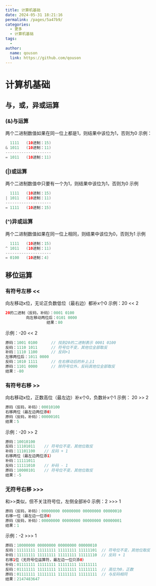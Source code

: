 ```yaml
---
title: 计算机基础
date: 2024-05-31 18:21:16
permalink: /pages/5a47b9/
categories:
  - 更多
  - 计算机基础
tags:
  - 
author: 
  name: qouson
  link: https://github.com/qouson
---
```

# 计算机基础

## 与，或，异或运算

### (&)与运算

两个二进制数值如果在同一位上都是1，则结果中该位为1，否则为0
示例：

``` java
  1111   (10进制：15)
& 1011   (10进制：11)
--------------------
= 1011   (10进制：11)
```

### (|)或运算

两个二进制数值中只要有一个为1，则结果中该位为1，否则为0
示例

``` java
  1111   (10进制：15)
| 1011   (10进制：11)
--------------------
= 1111   (10进制：15)
```

### (^)异或运算

两个二进制数值如果在同一位上相同，则结果中该位为0，否则为1
示例

``` java
  1111   (10进制：15)
^ 1011   (10进制：11)
--------------------
= 0100   (10进制：4)
```

## 移位运算

### 有符号左移 <<

向左移动x位，无论正负数低位（最右边）都补x个0
示例：20 << 2

``` java
20的二进制（反码，补码）：0001 0100 　　
         向左移动两位后：0101 0000
                  结果：80
```

示例：-20 << 2

``` java
原码：1001 0100      // 找到20的二进制表示 0001 0100
反码：1110 1011      // 符号位不变，其他位全部取反
补码：1110 1100      // 反码+1
左移两位后：1011 0000
反码：1010 1111      // 在右移动后的补上上1
原码：1101 0000      // 除符号位外，反码其他位全部取反
结果：-80
```

### 有符号右移 >>

向右移动x位，正数高位（最左边）补x个0，负数补x个1
示例： 20 >> 2

``` java
原码（反码，补码）：00010100
右移两位（最左边两位添0）
原码（反码，补码）：00000101
结果：5
```

示例：-20 >> 2

``` java
原码：10010100
反码：11101011    // 符号位不变，其他位取反
补码：11101100    // 反码 + 1
右移两位（最左边两位添1）
补码：11111011
反码：11111010    // 补码 - 1
原码：10000101    // 符号位不变，其他位取反
结果：-5
```

### 无符号右移 >>>

和>>类似，但不关注符号位，左侧全部补0
示例：2 >>> 1

``` java
原码（反码，补码）：00000000 00000000 00000000 00000010
右移一位（最左边一位添0）
原码（反码，补码）：00000000 00000000 00000000 00000001
结果：1
```

示例：-2 >>> 1

``` java
原码：10000000 00000000 00000000 00000010
反码：11111111 11111111 11111111 11111101  // 符号位不变，其他位取反
补码：11111111 11111111 11111111 11111110  // 反码 + 1
右移1位（无符号位运算符，最左边一位只添0）
补码：01111111 11111111 11111111 11111111
反码：01111111 11111111 11111111 11111111  // 高位为0，正数
原码：01111111 11111111 11111111 11111111  // 与反码相同
结果：2147483647
```
